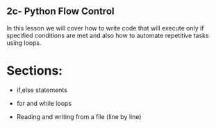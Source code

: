 2c- Python Flow Control
-----------------------

In this lesson we will cover how to write code that will execute only if specified conditions are met and also how to automate repetitive tasks using loops.

# Sections:

* if,else statements

* for and while loops

* Reading and writing from a file (line by line)

